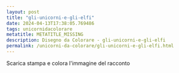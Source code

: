 ```yaml
---
layout: post
title: "gli-unicorni-e-gli-elfi"
date: 2024-04-13T17:38:05.769486
tags: unicornidacolorare
metatitle: METATITLE_MISSING
description: Disegno da Colorare - gli-unicorni-e-gli-elfi
permalink: /unicorni-da-colorare/gli-unicorni-e-gli-elfi.html
---
```

Scarica stampa e colora l'immagine del racconto
        